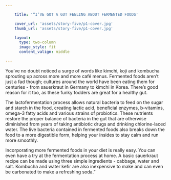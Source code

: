 ```yaml
---

    title: '“I’VE GOT A GUT FEELING ABOUT FERMENTED FOODS'

    cover_url: 'assets/story-five/p1-cover.jpg'
    thumb_url: 'assets/story-five/p1-cover.jpg'

    layout:
      type: two-column
      image_style: fit
      content_valign: middle

---
```


You’ve no doubt noticed a surge of words like kimchi, koji and kombucha sprouting up across more and more café menus. Fermented foods aren’t just a fad though; cultures around the world have been eating them for centuries - from sauerkraut in Germany to kimchi in Korea. There’s good reason for it too, as these funky fodders are great for a healthy gut.

The lactofermentation process allows natural bacteria to feed on the sugar and starch in the food, creating lactic acid, beneficial enzymes, b-vitamins, omega-3 fatty acids and various strains of probiotics. These nutrients restore the proper balance of bacteria in the gut that are otherwise diminished from years of taking antibiotic drugs and drinking chlorine-laced water. The live bacteria contained in fermented foods also breaks down the food to a more digestible form, helping your insides to stay calm and run more smoothly.

Incorporating more fermented foods in your diet is really easy. You can even have a try at the fermentation process at home. A basic sauerkraut recipe can be made using three simple ingredients - cabbage, water and salt. Kombucha and water kefir are also inexpensive to make and can even be carbonated to make a refreshing soda.”
